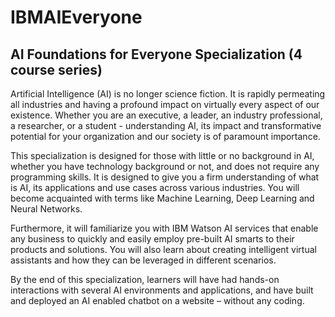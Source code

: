 # IBMAIEveryone
## AI Foundations for Everyone Specialization (4 course series)

Artificial Intelligence (AI) is no longer science fiction. It is rapidly permeating all industries and having a profound impact on virtually every aspect of our existence. Whether you are an executive, a leader, an industry professional, a researcher, or a student - understanding AI, its impact and transformative potential for your organization and our society is of paramount importance. 

 This specialization is designed for those with little or no background in AI, whether you have technology background or not, and does not require any programming skills. It is designed to give you a firm understanding of what is AI, its applications and use cases across various industries. You will become acquainted with terms like Machine Learning, Deep Learning and Neural Networks. 

Furthermore, it will familiarize you with IBM Watson AI services that enable any business to quickly and easily employ pre-built AI smarts to their products and solutions. You will also learn about creating intelligent virtual assistants and how they can be leveraged in different scenarios.

 By the end of this specialization, learners will have had hands-on interactions with several AI environments and applications, and have built and deployed an AI enabled chatbot on a website – without any coding. 
